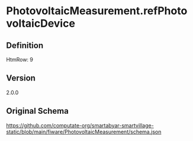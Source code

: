 # PhotovoltaicMeasurement.refPhotovoltaicDevice

## Definition
HtmRow: 9

## Version
2.0.0

## Original Schema
https://github.com/computate-org/smartabyar-smartvillage-static/blob/main/fiware/PhotovoltaicMeasurement/schema.json
